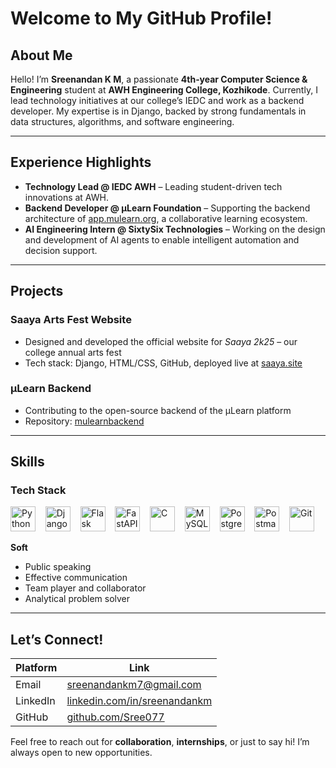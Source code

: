 # Welcome to My GitHub Profile! 

## About Me
Hello! I’m **Sreenandan K M**, a passionate **4th‑year Computer Science & Engineering** student at **AWH Engineering College, Kozhikode**. Currently, I lead technology initiatives at our college’s IEDC and work as a backend developer. My expertise is in Django, backed by strong fundamentals in data structures, algorithms, and software engineering.

---

##  Experience Highlights
- **Technology Lead @ IEDC AWH** – Leading student-driven tech innovations at AWH.  
- **Backend Developer @ µLearn Foundation** – Supporting the backend architecture of [app.mulearn.org](https://app.mulearn.org), a collaborative learning ecosystem.
- **AI Engineering Intern @ SixtySix Technologies** – Working on the design and development of AI agents to enable intelligent automation and decision support.

---

## Projects
###  Saaya Arts Fest Website  
- Designed and developed the official website for *Saaya 2k25* – our college annual arts fest  
- Tech stack: Django, HTML/CSS, GitHub, deployed live at [saaya.site](https://www.saaya.site)

###  µLearn Backend  
- Contributing to the open-source backend of the µLearn platform  
- Repository: [mulearnbackend](https://github.com/gtech-mulearn/mulearnbackend)  

---

##  Skills
### Tech Stack
<p align="left">
  <img src="https://cdn.jsdelivr.net/gh/devicons/devicon/icons/python/python-original.svg" height="40" alt="Python" />
  &nbsp;&nbsp;
  <img src="https://cdn.jsdelivr.net/gh/devicons/devicon/icons/django/django-plain.svg" height="40" alt="Django" />
  &nbsp;&nbsp;
  <img src="https://img.icons8.com/ios7/512/FA5252/flask.png" height="40" alt="Flask" />
  &nbsp;&nbsp;
  <img src="https://cdn.jsdelivr.net/gh/devicons/devicon/icons/fastapi/fastapi-original.svg" height="40" alt="FastAPI" />
  &nbsp;&nbsp;
  <img src="https://cdn.jsdelivr.net/gh/devicons/devicon/icons/c/c-original.svg" height="40" alt="C" />
  &nbsp;&nbsp;
  <img src="https://cdn.jsdelivr.net/gh/devicons/devicon/icons/mysql/mysql-original.svg" height="40" alt="MySQL" />
  &nbsp;&nbsp;
  <img src="https://cdn.jsdelivr.net/gh/devicons/devicon/icons/postgresql/postgresql-original.svg" height="40" alt="PostgreSQL" />
  &nbsp;&nbsp;
  <img src="https://www.vectorlogo.zone/logos/getpostman/getpostman-icon.svg" height="40" alt="Postman" />
  &nbsp;&nbsp;
  <img src="https://cdn.jsdelivr.net/gh/devicons/devicon/icons/git/git-original.svg" height="40" alt="Git" />
</p>





**Soft**  
- Public speaking
- Effective communication  
- Team player and collaborator  
- Analytical problem solver

---

##  Let’s Connect!
| Platform  | Link |
|----------|------|
| Email    | [sreenandankm7@gmail.com](mailto:sreenandankm7@gmail.com) |
| LinkedIn | [linkedin.com/in/sreenandankm](https://www.linkedin.com/in/sreenandankm/) |
| GitHub   | [github.com/Sree077](https://github.com/Sree077) |

Feel free to reach out for **collaboration**, **internships**, or just to say hi! I’m always open to new opportunities.

